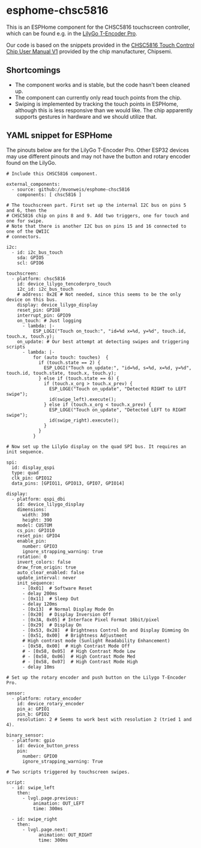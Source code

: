 # esphome-chsc5816

This is an ESPHome component for the CHSC5816 touchscreen controller, which can be found e.g. in the [LilyGo T-Encoder Pro](https://github.com/Xinyuan-LilyGO/T-Encoder-Pro/tree/arduino-esp32-libs_V2.0.14).

Our code is based on the snippets provided in the [CHSC5816 Touch Control Chip User Manual V1](https://github.com/lewisxhe/SensorLib/blob/master/datasheet/CHSC5816%E8%A7%A6%E6%8E%A7%E8%8A%AF%E7%89%87%E4%BD%BF%E7%94%A8%E8%AF%B4%E6%98%8EV1-20221114.pdf) provided by the chip manufacturer, Chipsemi.

## Shortcomings

- The component works and is stable, but the code hasn't been cleaned up.
- The component can currently only read touch points from the chip.
- Swiping is implemented by tracking the touch points in ESPHome, although this is less responsive than we would like. The chip apparently supports gestures in hardware and we should utilize that.


## YAML snippet for ESPHome

The pinouts below are for the LilyGo T-Encoder Pro. Other ESP32 devices may use different pinouts and may not have the button and rotary encoder found on the LilyGo. 

```
# Include this CHSC5816 component.

external_components:
  - source: github://mvonweis/esphome-chsc5816
    components: [ chsc5816 ]

# The touchscreen part. First set up the internal I2C bus on pins 5 and 6, then the
# CHSC5816 chip on pins 8 and 9. Add two triggers, one for touch and one for swipe.
# Note that there is another I2C bus on pins 15 and 16 connected to one of the QWIIC
# connectors.

i2c:
  - id: i2c_bus_touch
    sda: GPIO5
    scl: GPIO6

touchscreen:
  - platform: chsc5816
    id: device_lilygo_tencoderpro_touch
    i2c_id: i2c_bus_touch
    # address: 0x2E # Not needed, since this seems to be the only device on this bus.
    display: device_lilygo_display
    reset_pin: GPIO8
    interrupt_pin: GPIO9
    on_touch: # Just logging
      - lambda: |-
          ESP_LOGI("Touch on_touch:", "id=%d x=%d, y=%d", touch.id, touch.x, touch.y);
    on_update: # Our best attempt at detecting swipes and triggering scripts
      - lambda: |-
          for (auto touch: touches)  {
            if (touch.state == 2) {
              ESP_LOGI("Touch on_update:", "id=%d, s=%d, x=%d, y=%d", touch.id, touch.state, touch.x, touch.y);
            } else if (touch.state == 6) {
              if (touch.x_org > touch.x_prev) {
                ESP_LOGE("Touch on_update", "Detected RIGHT to LEFT swipe");
                id(swipe_left).execute();
              } else if (touch.x_org < touch.x_prev) {
                ESP_LOGE("Touch on_update", "Detected LEFT to RIGHT swipe");
                id(swipe_right).execute();
              }
            }
          }

# Now set up the LilyGo display on the quad SPI bus. It requires an init sequence.

spi:
  id: display_qspi
  type: quad
  clk_pin: GPIO12
  data_pins: [GPIO11, GPIO13, GPIO7, GPIO14]

display:
  - platform: qspi_dbi
    id: device_lilygo_display
    dimensions:
      width: 390
      height: 390
    model: CUSTOM
    cs_pin: GPIO10
    reset_pin: GPIO4
    enable_pin:
      number: GPIO3
      ignore_strapping_warning: true
    rotation: 0
    invert_colors: false
    draw_from_origin: true
    auto_clear_enabled: false
    update_interval: never
    init_sequence:
      - [0x01]  # Software Reset
      - delay 200ms
      - [0x11]  # Sleep Out
      - delay 120ms
      - [0x13]  # Normal Display Mode On
      - [0x20]  # Display Inversion Off
      - [0x3A, 0x05] # Interface Pixel Format 16bit/pixel
      - [0x29]  # Display On
      - [0x53, 0x28]  # Brightness Control On and Display Dimming On
      - [0x51, 0x00]  # Brightness Adjustment
      # High contrast mode (Sunlight Readability Enhancement)
      - [0x58, 0x00]  # High Contrast Mode Off
      # - [0x58, 0x05]  # High Contrast Mode Low
      # - [0x58, 0x06]  # High Contrast Mode Med
      # - [0x58, 0x07]  # High Contrast Mode High
      - delay 10ms

# Set up the rotary encoder and push button on the Lilygo T-Encoder Pro.

sensor:
  - platform: rotary_encoder
    id: device_rotary_encoder
    pin_a: GPIO1
    pin_b: GPIO2
    resolution: 2 # Seems to work best with resolution 2 (tried 1 and 4).

binary_sensor:
  - platform: gpio
    id: device_button_press
    pin:
      number: GPIO0
      ignore_strapping_warning: True

# Two scripts triggered by touchscreen swipes. 

script:
  - id: swipe_left
    then:
      - lvgl.page.previous:
          animation: OUT_LEFT
          time: 300ms

  - id: swipe_right
    then:
      - lvgl.page.next:
            animation: OUT_RIGHT
            time: 300ms

```
